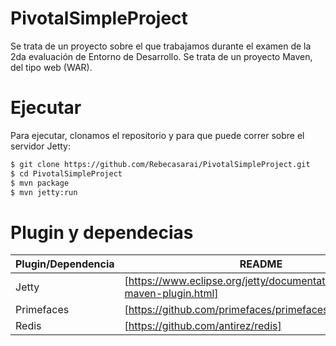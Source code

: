 # PivotalSimpleProject

Se trata de un proyecto sobre el que trabajamos durante el examen de la 2da evaluación de Entorno de Desarrollo.
Se trata de un proyecto Maven, del tipo web (WAR).

# Ejecutar
Para ejecutar, clonamos el repositorio y para que puede correr sobre el servidor Jetty:

```sh
$ git clone https://github.com/Rebecasarai/PivotalSimpleProject.git
$ cd PivotalSimpleProject
$ mvn package
$ mvn jetty:run
```

# Plugin y dependecias

| Plugin/Dependencia | README |
| ------ | ------ |
| Jetty | [https://www.eclipse.org/jetty/documentation/9.4.x/jetty-maven-plugin.html] |
| Primefaces | [https://github.com/primefaces/primefaces] |
| Redis | [https://github.com/antirez/redis] |

